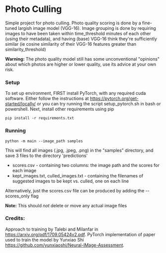 # Photo Culling
Simple project for photo culling. Photo quality scoring is done by a fine-tuned largish image model (VGG-16). Image grouping is done 
by requiring images to have been taken within time_threshold minutes of each other (using their metadata), and having (base) VGG-16 think they're
sufficiently similar (ie cosine similarity of their VGG-16 features greater than similarity_threshold)

**Warning:** The photo quality model still has some unconventional "opinions" about which photos are higher or lower quality, use its advice at your own risk.

### Setup
To set up environment, FIRST install PyTorch, with any required cuda software. Either follow the instructions at 
https://pytorch.org/get-started/locally/ or you can try running the script setup_pytorch.sh in bash or powershell.
Next, install other requirements using pip

``
pip install -r requirements.txt
``

### Running

``
python -m main --image_path samples
``

This will find all images (.jpg, .jpeg, .png) in the "samples" directory, and save 3 files to the directory
'predictions'
- scores.csv - containing two columns: the image path and the scores for each image 
- kept_images.txt, culled_images.txt - containing the filenames of suggested images to be kept vs. culled, one on each line

Alternatively, just the scores.csv file can be produced by adding the --scores_only flag

**Note:** This should *not* delete or move any actual image files

### Credits:
Approach to training by Talebi and Milanfar in https://arxiv.org/pdf/1709.05424v2.pdf.
PyTorch implementation of paper used to train the model by Yunxiao Shi https://github.com/yunxiaoshi/Neural-IMage-Assessment.